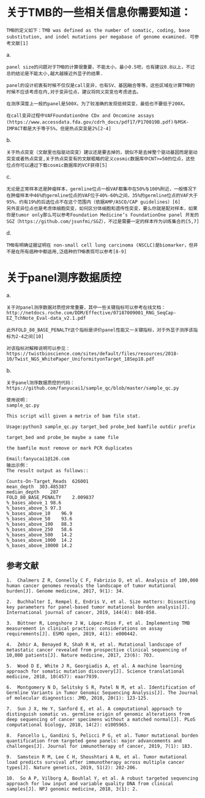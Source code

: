 #   关于TMB的一些相关信息你需要知道：

    TMB的定义如下：TMB was defined as the number of somatic, coding, base substitution, and indel mutations per megabase of genome examined. 可参考文献[1]

a.  
    
    panel size的问题对于TMB的计算很重要，不能太小，最小0.5吧，也有建议0.8以上，不过总的结论是不能太小,越大越接近外显子的结果.
    
    panel的设计初衷有时候不仅仅是call变异，也有SV、基因融合等等，这些区域在计算TMB的时候不应该考虑在内,对于变异位点，建议将同义突变也考虑进去。
    
    在测序深度上一般的panel是500X，为了较准确的发现低频突变，最低也不要低于200X。
    
    在call变异过程中VAFFoundationOne CDx and Oncomine assays (https://www.accessdata.fda.gov/cdrh_docs/pdf17/P170019B.pdf)与MSK-IMPACT都是大于等于5%，但是热点突变是2%[2-4]

b.  

    关于热点突变（文献里也指驱动突变）建议还是要去掉的，貌似不是去掉整个驱动基因而是驱动突变或者热点突变,关于热点突变有的文献粗略的定义cosmic数据库中CNT>=50的位点，这些位点你可以通过下载cosmic数据库的VCF获得[5]

c.  

    无论是正常样本还是肿瘤样本，germline位点一般VAF都集中在50%与100%附近，一般情况下在肿瘤样本中46%的germline位点的VAF位于40%-60%之间，35%的germline位点的VAF大于95%，约有19%的后选位点不在这个范围内（依据AMP/ASCO/CAP guidelines）[6]
    另外变异位点也是考虑体细胞突变，如何区分体细胞和遗传性突变，要么你就是配对样本，如果你是tumor only那么可以参考Foundation Medicine’s FoundationOne panel 开发的SGZ（https://github.com/jsunfmi/SGZ），不过是需要一定的样本作为训练集合的[5,7]

d.  
 
    TMB有明确证据证明在 non-small cell lung carcinoma (NSCLC)是biomarker，但并不是在所有癌种中都适用,泛癌种的TMB表现可以参考[8-9]

#   关于panel测序数据质控

a.  
    
    关于对panel测序数据对质控非常重要，其中一些关键指标可以参考在线文档：http://netdocs.roche.com/DDM/Effective/07187009001_RNG_SeqCap-EZ_TchNote_Eval-data_v2.1.pdf
    
    此外FOLD_80_BASE_PENALTY这个指标是评价panel性能又一关键指标，对于外显子测序该指标为2-4之间[10]
    
    对该指标对解释说明可以参见：https://twistbioscience.com/sites/default/files/resources/2018-10/Twist_NGS_WhitePaper_UniformityonTarget_18Sep18.pdf

b.

    关于panel测序数据质控的代码：https://github.com/fanyucai1/sample_qc/blob/master/sample_qc.py
    
    使用说明：
    sample_qc.py

    This script will given a metrix of bam file stat.

    Usage:python3 sample_qc.py target_bed probe_bed bamfile outdir prefix

    target_bed and probe_be maybe a same file

    the bamfile must remove or mark PCR duplicates

    Email:fanyucai1@126.com
    输出示例：
    The result output as follows::

    Counts-On-Target_Reads	626001
    mean_depth	303.485387
    median_depth	287
    FOLD_80_BASE_PENALTY	2.009837
    %_bases_above_1	98.6
    %_bases_above_5	97.3
    %_bases_above_10	96.9
    %_bases_above_50	93.6
    %_bases_above_100	88.3
    %_bases_above_250	58.6
    %_bases_above_500	14.2
    %_bases_above_1000	14.2
    %_bases_above_10000	14.2


##  参考文献

    1.  Chalmers Z R, Connelly C F, Fabrizio D, et al. Analysis of 100,000 human cancer genomes reveals the landscape of tumor mutational burden[J]. Genome medicine, 2017, 9(1): 34.
    
    2.  Buchhalter I, Rempel E, Endris V, et al. Size matters: Dissecting key parameters for panel‐based tumor mutational burden analysis[J]. International journal of cancer, 2019, 144(4): 848-858.

    3.  Büttner R, Longshore J W, López-Ríos F, et al. Implementing TMB measurement in clinical practice: considerations on assay requirements[J]. ESMO open, 2019, 4(1): e000442.
    
    4.  Zehir A, Benayed R, Shah R H, et al. Mutational landscape of metastatic cancer revealed from prospective clinical sequencing of 10,000 patients[J]. Nature medicine, 2017, 23(6): 703.
    
    5.  Wood D E, White J R, Georgiadis A, et al. A machine learning approach for somatic mutation discovery[J]. Science translational medicine, 2018, 10(457): eaar7939.

    6.  Montgomery N D, Selitsky S R, Patel N M, et al. Identification of Germline Variants in Tumor Genomic Sequencing Analysis[J]. The Journal of molecular diagnostics: JMD, 2018, 20(1): 123-125.
    
    7.  Sun J X, He Y, Sanford E, et al. A computational approach to distinguish somatic vs. germline origin of genomic alterations from deep sequencing of cancer specimens without a matched normal[J]. PLoS computational biology, 2018, 14(2): e1005965.

    8.  Fancello L, Gandini S, Pelicci P G, et al. Tumor mutational burden quantification from targeted gene panels: major advancements and challenges[J]. Journal for immunotherapy of cancer, 2019, 7(1): 183.
    
    9.  Samstein R M, Lee C H, Shoushtari A N, et al. Tumor mutational load predicts survival after immunotherapy across multiple cancer types[J]. Nature genetics, 2019, 51(2): 202-206.
    
    10.  So A P, Vilborg A, Bouhlal Y, et al. A robust targeted sequencing approach for low input and variable quality DNA from clinical samples[J]. NPJ genomic medicine, 2018, 3(1): 2.
